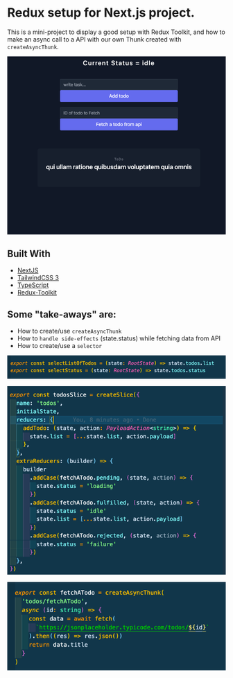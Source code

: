 # Redux setup for Next.js project.

This is a mini-project to display a good setup with Redux Toolkit, and how to make an async call to a API with our own Thunk created with `createAsyncThunk`.

![alt text](./images/mainImage.png)

## Built With

- [NextJS](https://nextjs.org/)
- [TailwindCSS 3](https://tailwindcss.com/)
- [TypeScript](https://www.typescriptlang.org/)
- [Redux-Toolkit](https://redux-toolkit.js.org/)

## Some "take-aways" are:

- How to create/use `createAsyncThunk`
- How to `handle side-effects` (state.status) while fetching data from API
- How to create/use a `selector`

![Selector](./images/selector.png)

![Slice](./images/slice.png)

![Thunk](./images/thunk.png)
